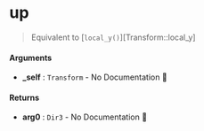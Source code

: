 # up

>  Equivalent to [`local_y()`][Transform::local_y]

#### Arguments

- **\_self** : `Transform` \- No Documentation 🚧

#### Returns

- **arg0** : `Dir3` \- No Documentation 🚧